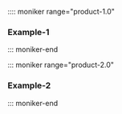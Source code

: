 :::: moniker range="product-1.0"
### Example-1
::: moniker-end

::: moniker range="product-2.0"
### Example-2
::: moniker-end
